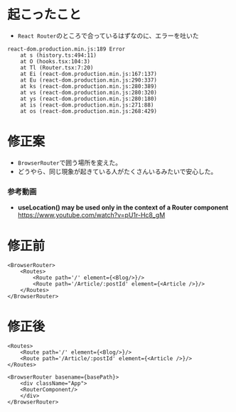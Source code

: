 # 起こったこと
- `React Router`のところで合っているはずなのに、エラーを吐いた
```shell
react-dom.production.min.js:189 Error
    at s (history.ts:494:11)
    at O (hooks.tsx:104:3)
    at Tl (Router.tsx:7:20)
    at Ei (react-dom.production.min.js:167:137)
    at Eu (react-dom.production.min.js:290:337)
    at ks (react-dom.production.min.js:280:389)
    at vs (react-dom.production.min.js:280:320)
    at ys (react-dom.production.min.js:280:180)
    at is (react-dom.production.min.js:271:88)
    at os (react-dom.production.min.js:268:429)
```
# 修正案
- `BrowserRouter`で囲う場所を変えた。
- どうやら、同じ現象が起きている人がたくさんいるみたいで安心した。
### 参考動画
- **useLocation() may be used only in the context of a Router component**<br>
https://www.youtube.com/watch?v=pU1r-Hc8_gM

# 修正前
```tsx:Router.tsx
<BrowserRouter>
    <Routes>
        <Route path='/' element={<Blog/>}/>
        <Route path='/Article/:postId' element={<Article />}/>
    </Routes>
</BrowserRouter>
```

# 修正後
```tsx:Router.tsx
<Routes>
    <Route path='/' element={<Blog/>}/>
    <Route path='/Article/:postId' element={<Article />}/>
</Routes>
```
```tsx:App.tsx
<BrowserRouter basename={basePath}>
    <div className="App">
    <RouterComponent/>
    </div>
</BrowserRouter>
```